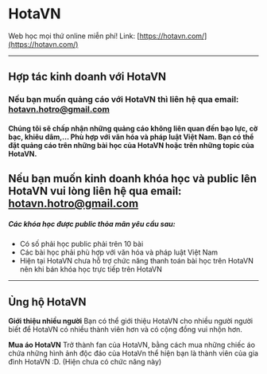 # HotaVN
Web học mọi thứ online miễn phí!
Link: [https://hotavn.com/](https://hotavn.com/)

---

## Hợp tác kinh doanh với HotaVN

### Nếu bạn muốn quảng cáo với HotaVN thì liên hệ qua email: hotavn.hotro@gmail.com

#### Chúng tôi sẽ chấp nhận những quảng cáo không liên quan đến bạo lực, cờ bạc, khiêu dâm,... Phù hợp với văn hóa và pháp luật Việt Nam. Bạn có thể đặt quảng cáo trên những bài học của HotaVN hoặc trên những topic của HotaVN.

## Nếu bạn muốn kinh doanh khóa học và public lên HotaVN vui lòng liên hệ qua email: hotavn.hotro@gmail.com

##### Các khóa học được public thỏa mãn yêu cầu sau:
+ Có số phải học public phải trên 10 bài
+ Các bài học phải phù hợp với văn hóa và pháp luật Việt Nam
+ Hiện tại HotaVN chưa hỗ trợ chức năng thanh toán bài học trên HotaVN nên khi bán khóa học trực tiếp trên HotaVN

---

## Ủng hộ HotaVN

**Giới thiệu nhiều người**
Bạn có thể giới thiệu HotaVN cho nhiều người người biết để HotaVN có nhiều thành viên hơn và có cộng đồng vui nhộn hơn.

**Mua áo HotaVN**
Trở thành fan của HotaVN, bằng cách mua những chiếc áo chứa những hình ảnh độc đáo của HotaVn thể hiện bạn là thành viên của gia đình HotaVN :D. (Hiện chưa có chức năng này)
